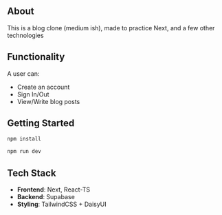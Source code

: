 ## About
This is a blog clone (medium ish), made to practice Next, and a few other technologies

## Functionality
A user can:
- Create an account
- Sign In/Out
 - View/Write blog posts


## Getting Started
```bash
npm install

npm run dev
```
## Tech Stack
- __Frontend__: Next, React-TS
- __Backend__: Supabase
- __Styling__: TailwindCSS + DaisyUI